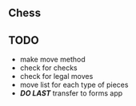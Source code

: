 Chess
---
## TODO
- make move method
- check for checks
- check for legal moves
- move list for each type of pieces
- ***DO LAST*** transfer to forms app
